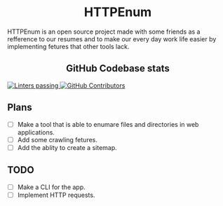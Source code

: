 <p align="center">
<h1 align="center">HTTPEnum</h1>
HTTPEnum is an open source project made with some friends as a refference to our resumes and to make our every day work life easier by implementing fetures that other tools lack.
<h2 align="center">GitHub Codebase stats</h2>
  <a href="https://github.com/marketplace/actions/super-linter">
    <img alt="Linters passing" src="https://github.com/baadam3/httpenum/actions/workflows/superlinter.yml/badge.svg" />
  </a>
  <a href="https://github.com/baadam3/httpenum/graphs/contributors">
    <img alt="GitHub Contributors" src="https://img.shields.io/github/contributors/baadam3/httpenum" />
  </a>
</p>


## Plans

- [ ] Make a tool that is able to enumare files and directories in web applications.
- [ ] Add some crawling fetures.
- [ ] Add the ablity to create a sitemap.

## TODO

- [ ] Make a CLI for the app.
- [ ] Implement HTTP requests.
